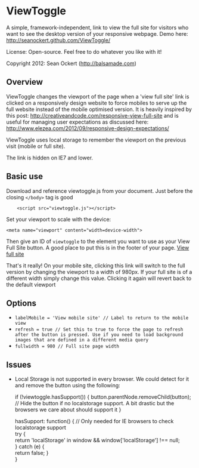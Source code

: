 # ViewToggle #

A simple, framework-independent, link to view the full site for visitors who want to see the desktop version of your responsive webpage. Demo here: http://seanockert.github.com/ViewToggle/

License: Open-source. Feel free to do whatever you like with it!

Copyright 2012: Sean Ockert (http://balsamade.com) 

## Overview
ViewToggle changes the viewport of the page when a 'view full site' link is clicked on a responsively design website to force mobiles to serve up the full website instead of the mobile optimised version. It is heavily inspired by this post: http://creativeandcode.com/responsive-view-full-site and is useful for managing user expectations as discussed here: http://www.elezea.com/2012/09/responsive-design-expectations/

ViewToggle uses local storage to remember the viewport on the previous visit (mobile or full site). 

The link is hidden on IE7 and lower.

## Basic use

Download and reference viewtoggle.js from your document. Just before the closing `</body>` tag is good
    
    	<script src="viewtoggle.js"></script>
	
Set your viewport to scale with the device:

	<meta name="viewport" content="width=device-width">	

Then give an ID of `viewtoggle` to the element you want to use as your View Full Site button. A good place to put this is in the footer of your page.
	<a href="#" id="viewtoggle">View full site</a>

That's it really! On your mobile site, clicking this link will switch to the full version by changing the viewport to a width of 980px. If your full site is of a different width simply change this value. Clicking it again will revert back to the default viewport

## Options

* `labelMobile = 'View mobile site' // Label to return to the mobile view`
* `refresh = true // Set this to true to force the page to refresh after the button is pressed. Use if you need to load background images that are defined in a different media query`
* `fullwidth = 980 // Full site page width`

## Issues

- Local Storage is not supported in every browser. We could detect for it and remove the button using the following:

    if (!viewtoggle.hasSupport()) {
        button.parentNode.removeChild(button);  // Hide the button if no localstorage support. A bit drastic but the browsers we care about should support it
    }
    
    hasSupport: function() { // Only needed for IE browsers to check localstorage support	
        try {		
            return 'localStorage' in window && window['localStorage'] !== null;			
        } catch (e) {			
            return false;
        }		
    }